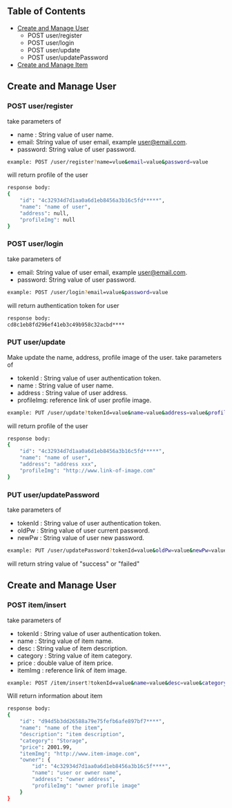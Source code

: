 
<!-- TABLE OF CONTENTS -->
## Table of Contents

* [Create and Manage User](#create-and-manage-user)
  * POST user/register
  * POST user/login
  * POST user/update
  * POST user/updatePassword
* [Create and Manage Item](#create-and-manage-item)
  


## Create and Manage User

### POST user/register
take parameters of
* name : String value of user name.
* email: String value of user email, example user@email.com.
* password: String value of user password.
```sh
example: POST /user/register?name=vlue&email=value&password=value
```
will return profile of the user
```sh
response body:
{
    "id": "4c32934d7d1aa0a6d1eb8456a3b16c5fd*****",
    "name": "name of user",
    "address": null,
    "profileImg": null
}
```

### POST user/login
take parameters of
* email: String value of user email, example user@email.com.
* password: String value of user password.
```sh
example: POST /user/login?email=value&password=value
```
will return authentication token for user
```sh
response body:
cd8c1eb8fd296ef41eb3c49b958c32acbd****
```

### PUT user/update
Make update the name, address, profile image of the user.
take parameters of
* tokenId : String value of user authentication token.
* name : String value of user name.
* address : String value of user address.
* profileImg: reference link of user profile image.
```sh
example: PUT /user/update?tokenId=value&name=value&address=value&profileImg=value
```
will return profile of the user
```sh
response body:
{
    "id": "4c32934d7d1aa0a6d1eb8456a3b16c5fd*****",
    "name": "name of user",
    "address": "address xxx",
    "profileImg": "http://www.link-of-image.com"
}
```

### PUT user/updatePassword
take parameters of
* tokenId : String value of user authentication token.
* oldPw : String value of user current password.
* newPw : String value of user new password.

```sh
example: PUT /user/updatePassword?tokenId=value&oldPw=value&newPw=value
```
will return string value of "success" or "failed"


## Create and Manage User

### POST item/insert
take parameters of
* tokenId : String value of user authentication token.
* name : String value of item name.
* desc : String value of item description.
* category : String value of item category.
* price : double value of item price.
* itemImg : reference link of item image.
```sh
example: POST /item/insert?tokenId=value&name=value&desc=value&category=value&price=value&itemImg=value
```
Will return information about item
```sh
response body:
{
    "id": "d94d5b3dd26588a79e75fefb6afe897bf7****",
    "name": "name of the item",
    "description": "item description",
    "category": "Storage",
    "price": 2001.99,
    "itemImg": "http://www.item-image.com",
    "owner": {
        "id": "4c32934d7d1aa0a6d1eb8456a3b16c5f****",
        "name": "user or owner name",
        "address": "owner address",
        "profileImg": "owner profile image"
    }
}
```
